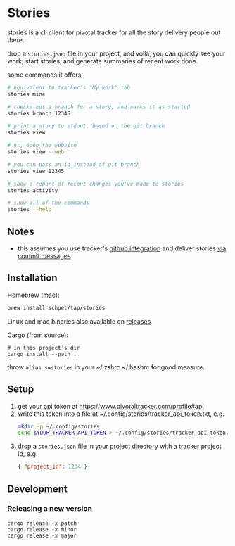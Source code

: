 # Stories

stories is a cli client for pivotal tracker for all the story delivery people out there.

drop a `stories.json` file in your project, and voila, you can quickly see your work, start stories, and generate summaries of recent work done.

some commands it offers:

```bash
# equivalent to tracker's "My work" tab
stories mine

# checks out a branch for a story, and marks it as started
stories branch 12345

# print a story to stdout, based on the git branch
stories view

# or, open the website
stories view --web

# you can pass an id instead of git branch
stories view 12345

# show a report of recent changes you've made to stories
stories activity

# show all of the commands
stories --help
```

## Notes

- this assumes you use tracker's [github integration](https://www.pivotaltracker.com/help/articles/github_integration/) and deliver stories [via commit messages](https://www.pivotaltracker.com/help/articles/github_integration/#using-the-github-integration-commits)

## Installation

Homebrew (mac):

```sh
brew install schpet/tap/stories
```

Linux and mac binaries also available on [releases](https://github.com/schpet/stories/releases)

Cargo (from source):

```
# in this project's dir
cargo install --path .
```

throw `alias s=stories` in your ~/.zshrc ~/.bashrc for good measure.

## Setup

1. get your api token at https://www.pivotaltracker.com/profile#api
2. write this token into a file at ~/.config/stories/tracker_api_token.txt, e.g.
   ```bash
   mkdir -p ~/.config/stories
   echo $YOUR_TRACKER_API_TOKEN > ~/.config/stories/tracker_api_token.txt
   ```
3. drop a `stories.json` file in your project directory with a tracker project id, e.g.
   ```json
   { "project_id": 1234 }
   ```

## Development

### Releasing a new version

```console
cargo release -x patch
cargo release -x minor
cargo release -x major
```
